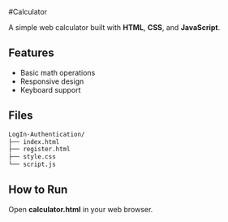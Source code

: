 #Calculator

A simple web calculator built with **HTML**, **CSS**, and **JavaScript**.

## Features
-  Basic math operations  
-  Responsive design  
- Keyboard support  

##  Files
```bash
LogIn-Authentication/
├── index.html
├── register.html
├── style.css
└── script.js
```

##  How to Run
Open **calculator.html** in your web browser.
